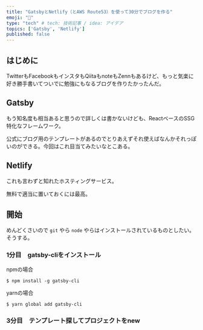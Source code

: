 ```yaml
---
title: "GatsbyとNetlify（とAWS Route53）を使って30分でブログを作る"
emoji: "🌊"
type: "tech" # tech: 技術記事 / idea: アイデア
topics: ['Gatsby', 'Netlify']
published: false
---
```


## はじめに
TwitterもFacebookもインスタもQiitaもnoteもZennもあるけど、もっと気楽に好き勝手書いてついでに勉強にもなるブログを作りたかったんだ。

## Gatsby
もう知名度も相当あると思うので詳しくは書かないけども、ReactベースのSSG特化なフレームワーク。

公式にブログ用のテンプレートがあるのでとりあえずそれ使えばなんかそれっぽいのができる。今回はこれ目当てみたいなとこある。

## Netlify
これも言わずと知れたホスティングサービス。

無料で適当に置いておくには最高。

## 開始
めんどくさいので `git` やら `node` やらはインストールされているものとしたい。そうする。

### 1分目　gatsby-cliをインストール
npmの場合
```shell script
$ npm install -g gatsby-cli
```

yarnの場合
```shell script
$ yarn global add gatsby-cli
```

### 3分目　テンプレート探してプロジェクトをnew


